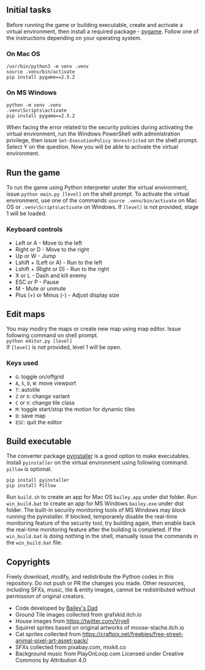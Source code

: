 ## Initial tasks
Before running the game or building executable, create and acrivate a virtual environment, then install
a required package - [pygame](https://www.pygame.org/). Follow one of the instructions depending on your operating system.

### On Mac OS
```
/usr/bin/python3 -m venv .venv
source .venv/bin/activate
pip install pygame==2.5.2 
```

### On MS Windows
```
python -m venv .venv
.venv\Scripts\activate
pip install pygame==2.5.2 
```   
When facing the error related to the security policies during activating the virtual environment, 
run the Windows PowerShell with administration privilege, then issue ```Set-ExecutionPolicy Unrestricted``` 
on the shell prompt. Select Y on the question. Now you will be able to activate the virtual environment.

## Run the game   
To run the game using Python interpreter under the virtual environment, issue ```python main.py [level]``` 
on the shell prompt. To activate the virtual environment, use one of the commands ```source .venv/bin/activate``` 
on Mac OS or ```.venv\Scripts\activate``` on Windows.  If ```[level]``` is not provided, stage 1 will be loaded.    

### Keyboard controls 
* Left or A - Move to the left   
* Right or D - Move to the right   
* Up or W - Jump   
* Lshift + (Left or A) - Run to the left   
* Lshift + (Right or D) - Run to the right   
* X or L - Dash and kill enemy   
* ESC or P - Pause   
* M - Mute or unmute   
* Plus (+) or Minus (-) - Adjust display size   

## Edit maps
You may modiry the maps or create new map using map editor. Issue following command on shell prompt.   
```python editor.py [level]```   
If ```[level]``` is not provided, level 1 will be open.   

### Keys used   
* ```G```: toggle on/offgrid   
* ```A```, ```S```, ```D```, ```W```: move viewport   
* ```T```: autotile   
* ```Z``` or ```X```: change variant   
* ```C``` or ```V```: change tile class   
* ```M```: toggle start/stop the motion for dynamic tiles   
* ```O```: save map   
* ```ESC```: quit the editor   
  
## Build executable
The converter package [pyinstaller](https://pyinstaller.org/en/stable/) is a good option to make executables. 
Install ```pyinstaller``` on the virtual environment using following command. ```pillow``` is optional. 
```
pip install pyinstaller
pip install Pillow
```   
Run ```build.sh``` to create an app for Mac OS ```bailey.app``` under dist folder. 
Run ```win_build.bat``` to create an app for MS Windows ```bailey.exe``` under dist folder. 
The built-in security monitoring tools of MS Windows may block running the pyinstaller. 
If blocked, temporarely disable the real-time monitoring feature of the security tool, try building again, then enable back the real-time monitoring feature after the building is completed. If the ```win_build.bat``` is doing nothing in the shell, manually issue the commands in the ```win_build.bat``` file.

## Copyrights
Freely download, modify, and redistribute the Python codes in this repository. Do not push or PR the changes you made. Other resources, including SFXs, music, tile & entity images, cannot be redistributed without permission of original creators.  
* Code developed by [Bailey's Dad](https://github.com/chiho80/bailey)  
* Ground Tile images collected from grafxkid.itch.io  
* House images from https://twitter.com/Vryell
* Squirrel sprites based on original artworks of moose-stache.itch.io  
* Cat sprites collected from https://craftpix.net/freebies/free-street-animal-pixel-art-asset-pack/
* SFXs collected from pixabay.com, mixkit.co  
* Background music from PlayOnLoop.com Licensed under Creative Commons by Attribution 4.0